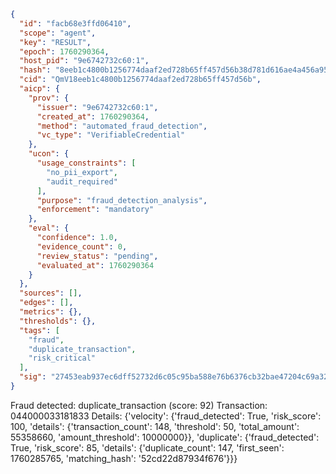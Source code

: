 ```json
{
  "id": "facb68e3ffd06410",
  "scope": "agent",
  "key": "RESULT",
  "epoch": 1760290364,
  "host_pid": "9e6742732c60:1",
  "hash": "8eeb1c4800b1256774daaf2ed728b65ff457d56b38d781d616ae4a456a953373",
  "cid": "QmV18eeb1c4800b1256774daaf2ed728b65ff457d56b",
  "aicp": {
    "prov": {
      "issuer": "9e6742732c60:1",
      "created_at": 1760290364,
      "method": "automated_fraud_detection",
      "vc_type": "VerifiableCredential"
    },
    "ucon": {
      "usage_constraints": [
        "no_pii_export",
        "audit_required"
      ],
      "purpose": "fraud_detection_analysis",
      "enforcement": "mandatory"
    },
    "eval": {
      "confidence": 1.0,
      "evidence_count": 0,
      "review_status": "pending",
      "evaluated_at": 1760290364
    }
  },
  "sources": [],
  "edges": [],
  "metrics": {},
  "thresholds": {},
  "tags": [
    "fraud",
    "duplicate_transaction",
    "risk_critical"
  ],
  "sig": "27453eab937ec6dff52732d6c05c95ba588e76b6376cb32bae47204c69a32f2b"
}
```

Fraud detected: duplicate_transaction (score: 92)
Transaction: 044000033181833
Details: {'velocity': {'fraud_detected': True, 'risk_score': 100, 'details': {'transaction_count': 148, 'threshold': 50, 'total_amount': 55358660, 'amount_threshold': 10000000}}, 'duplicate': {'fraud_detected': True, 'risk_score': 85, 'details': {'duplicate_count': 147, 'first_seen': 1760285765, 'matching_hash': '52cd22d87934f676'}}}